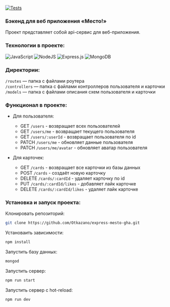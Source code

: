 <!-- [![Tests](../../actions/workflows/tests-13-sprint.yml/badge.svg)](../../actions/workflows/tests-13-sprint.yml) -->
[![Tests](../../actions/workflows/tests-14-sprint.yml/badge.svg)](../../actions/workflows/tests-14-sprint.yml)


### Бэкенд для веб приложения «‎Место!»‎
Проект представляет собой api-сервис для веб-приложения.

### Технологии в проекте:  
![JavaScript](https://img.shields.io/badge/javascript-%23323330.svg?style=for-the-badge&logo=javascript&logoColor=%23F7DF1E)
![NodeJS](https://img.shields.io/badge/node.js-6DA55F?style=for-the-badge&logo=node.js&logoColor=white)
![Express.js](https://img.shields.io/badge/express.js-%23404d59.svg?style=for-the-badge&logo=express&logoColor=%2361DAFB)
![MongoDB](https://img.shields.io/badge/MongoDB-%234ea94b.svg?style=for-the-badge&logo=mongodb&logoColor=white)

### Директории:

`/routes` — папка с файлами роутера  
`/controllers` — папка с файлами контроллеров пользователя и карточки   
`/models` — папка с файлами описания схем пользователя и карточки  

### Функционал в проекте: 
* Для пользователя:
  - GET `/users` - возвращает всех пользователей
  - GET `/users/me` - возвращает текущего пользователя
  - GET `/users/:userId` - возвращает пользователя по id
  - PATCH `/users/me` - обновляет данные пользователя
  - PATCH `/users/me/avatar` - обновляет аватар пользователя

* Для карточек:
  - GET `/cards` - возвращает все карточки из базы данных
  - POST `/cards` - создаёт новую карточку 
  - DELETE `/cards/:cardId` - удаляет карточку по id
  - PUT `/cards/:cardId/likes` - добавляет лайк карточке
  - DELETE `/cards/:cardId/likes` - удаляет лайк карточке
  
### Установка и запуск проекта: 
Клонировать репозиторий:
```bash
git clone https://github.com/Otkazano/express-mesto-gha.git
```
Установаить зависимости:
```bash
npm install
```
Запустить базу данных:
```bash
mongod
```
Запустить сервер:
```bash
npm run start
```
Запустить сервер с hot-reload:
```bash
npm run dev
```
